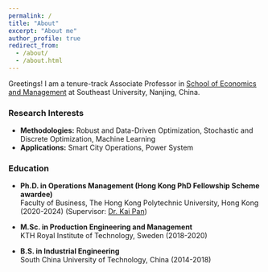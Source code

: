 ```yaml
---
permalink: /
title: "About"
excerpt: "About me"
author_profile: true
redirect_from: 
  - /about/
  - /about.html
---
```


Greetings! I am a tenure-track Associate Professor in [School of Economics and Management](https://em.seu.edu.cn/) at Southeast University, Nanjing, China.

### Research Interests

* **Methodologies:**
Robust and Data-Driven Optimization, Stochastic and Discrete Optimization, Machine Learning
* **Applications:**
Smart City Operations, Power System

### Education
* **Ph.D. in Operations Management (Hong Kong PhD Fellowship Scheme awardee)**   
Faculty of Business, The Hong Kong Polytechnic University, Hong Kong (2020-2024) (Supervisor: [Dr. Kai Pan](https://sites.google.com/view/kaipanuf/home))

* **M.Sc. in Production Engineering and Management**   
KTH Royal Institute of Technology, Sweden (2018-2020)

* **B.S. in Industrial Engineering**   
South China University of Technology, China (2014-2018)



